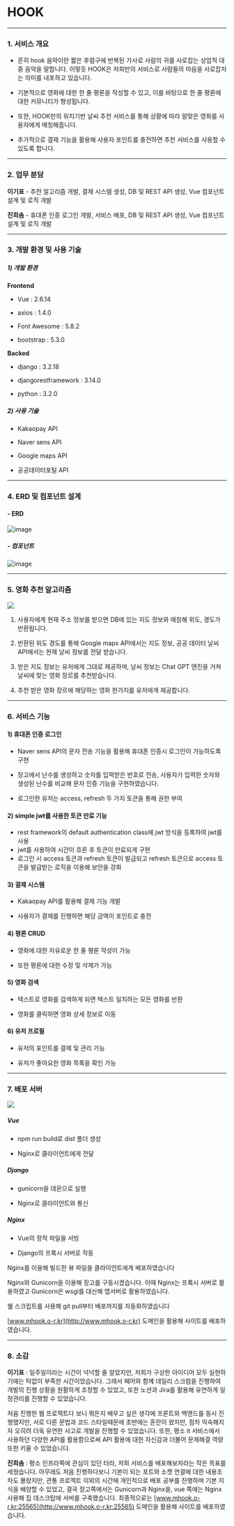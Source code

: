 # HOOK

---

### 1. 서비스 개요

- 흔히 hook 음악이란 짧은 후렴구에 반복된 가사로 사람의 귀를 사로잡는 상업적 대중 음악을 말합니다. 이렇듯 HOOK은 저희만의 서비스로 사람들의 마음을 사로잡자는 의미를 내포하고 있습니다.

- 기본적으로 영화에 대한 한 줄 평론을 작성할 수 있고, 이를 바탕으로 한 줄 평론에 대한 커뮤니티가 형성됩니다.

- 또한, HOOK만의 위치기반 날씨 추천 서비스를 통해 상황에 따라 알맞은 영화를 사용자에게 매칭해줍니다.

- 추가적으로 결제 기능을 활용해 사용자 포인트를 충전하면 추천 서비스를 사용할 수 있도록 합니다.

---

### 2. 업무 분담

**이기표** - 추천 알고리즘 개발, 결제 시스템 생성, DB 및 REST API 생성,  Vue 컴포넌트 설계 및 로직 개발

**진희솜** - 휴대폰 인증 로그인 개발, 서비스 배포, DB 및 REST API 생성, Vue 컴포넌트 설계 및 로직 개발

---

### 3. 개발 환경 및 사용 기술

##### 1) 개발 환경

**Frontend**

- Vue : 2.6.14

- axios : 1.4.0

- Font Awesome : 5.8.2

- bootstrap : 5.3.0

**Backed**

- django : 3.2.18

- djangorestframework : 3.14.0

- python : 3.2.0

##### 2) 사용 기술

- Kakaopay API

- Naver sens API

- Google maps API

- 공공데이터포털 API

---

### 4. ERD 및 컴포넌트 설계

#### - ERD
![image](https://github.com/Maker-H/SSAFY-Movie-Service/assets/83294376/82b500d2-79c6-44be-9842-883e2ca3d9e1)

##### - 컴포넌트

![image](https://github.com/Maker-H/SSAFY-Movie-Service/assets/83294376/81a200e6-aca1-4ebb-af31-4cd1064e05bb)

---

### 5. 영화 추천 알고리즘

![](README_assets/2023-05-25-23-19-10-image.png)

1. 사용자에게 현재 주소 정보를 받으면 DB에 있는 지도 정보와 매칭해 위도, 경도가 반환됩니다.

2. 반환된 위도 경도를 통해 Google maps API에서는 지도 정보, 공공 데이터 날씨 API에서는 현재 날씨 정보를 전달 받습니다.

3. 받은 지도 정보는 유저에게 그대로 제공하며, 날씨 정보는 Chat GPT 엔진을 거쳐 날씨에 맞는 영화 장르를 추천받습니다.

4. 추천 받은 영화 장르에 해당하는 영화 한가지를 유저에게 제공합니다.

---

### 6. 서비스 기능

#### 1) 휴대폰 인증 로그인

- Naver sens API의 문자 전송 기능을 활용해 휴대폰 인증시 로그인이 가능하도록 구현

- 장고에서 난수를 생성하고 숫자를 입력받은 번호로 전송, 사용자가 입력한 숫자와 생성된 난수를 비교해 문자 인증 기능을 구현하였습니다.

- 로그인한 유저는 access, refresh 두 가지 토큰을 통해 권한 부여

#### 2) simple jwt를 사용한 토큰 만료 기능

- rest framework의 default authentication class에 jwt 방식을 등록하여 jwt를 사용
- jwt를 사용하여 시간이 흐른 후 토큰이 만료되게 구현
- 로그인 시 access 토큰과 refresh 토큰이 발급되고 refresh 토큰으로 access 토큰을 발급받는 로직을 이용해 보안을 강화

#### 3) 결제 시스템

- Kakaopay API를 활용해 결제 기능 개발

- 사용자가 결제를 진행하면 해당 금액이 포인트로 충전

#### 4) 평론 CRUD

- 영화에 대한 자유로운 한 줄 평론 작성이 가능

- 또한 평론에 대한 수정 및 삭제가 가능

#### 5) 영화 검색

- 텍스트로 영화를 검색하게 되면 텍스트 일치하는 모든 영화를 반환

- 영화를 클릭하면 영화 상세 정보로 이동

#### 6) 유저 프로필

- 유저의 포인트를 결제 및 관리 가능

- 유저가 좋아요한 영화 목록을 확인 가능

---

### 7. 배포 서버

**![](https://lh5.googleusercontent.com/e6rDuXV4j2uo82RIKE7FdZG1XTfqB1QyiYvymxO8IsIlwa_5_WoCtvhjfrU68M7IdlosnjDdvvpeEvSmnMuQ0UxAuTC7qgl3xt3VXQP_Yw5rZnlDFO_SK91CfPdUcmrjzFRFzqs-ywPsLUb16VcyQOXoDw=s2048)**

##### Vue

- npm run build로 dist 폴더 생성

- Nginx로 클라이언트에게 전달

##### Django

- gunicorn을 데몬으로 실행

- Nginx로 클라이언트와 통신

##### Nginx

- Vue의 정적 파일을 서빙

- Django의 프록시 서버로 작동

Nginx를 이용해 빌드한 뷰 파일을 클라이언트에게 배포하였습니다

Nginx와 Gunicorn을 이용해 장고를 구동시켰습니다. 이때 Nginx는 프록시 서버로 활용하였고 Gunicorn은 wsgi를 대신해 앱서버로 활용하였습니다.

쉘 스크립트를 사용해 git pull부터 배포까지를 자동화하였습니다

[www.mhook.o-r.kr](http://www.mhook.o-r.kr) 도메인을 활용해 사이트를 배포하였습니다.

---

### 8. 소감

**이기표** : 일주일이라는 시간이 넉넉할 줄 알았지만, 저희가 구상한 아이디어 모두 실현하기에는 턱없이 부족한 시간이었습니다. 그래서 페어와 함께 데일리 스크럼을 진행하여 개발의 진행 상황을 원활하게 조정할 수 있었고, 또한 노션과 Jira를 활용해 유연하게 일정관리를 진행할 수 있었습니다.

처음 진행한 웹 프로젝트다 보니 뭐든지 배우고 싶은 생각에 프론트와 백엔드를 동시 진행했지만, 서로 다른 문법과 코드 스타일때문에 초반에는 혼란이 왔지만, 점차 익숙해지자 오히려 더욱 유연한 사고로 개발을 진행할 수 있었습니다. 또한, 평소 it 서비스에서 사용하던 다양한 API를 활용함으로써 API 활용에 대한 자신감과 더불어 문제해결 역량 또한 키울 수 있었습니다.

**진희솜** : 평소 인프라쪽에 관심이 있던 터라, 저희 서비스를 배포해보자라는 작은 목표를 세웠습니다. 아무래도 처음 진행하다보니 기본이 되는 포트와 소켓 연결에 대한 내용조차도 몰랐지만, 관통 프로젝트 이외의 시간에 개인적으로 배포 공부를 진행하며 기본 지식을 배양할 수 있었고, 결국 장고쪽에서는 Gunicorn과 Nginx을, vue 쪽에는 Nginx 사용해 집 데스크탑에 서버를 구축했습니다. 최종적으로는 [www.mhook.o-r.kr:25565](http://www.mhook.o-r.kr:25565) 도메인을 활용해 사이트를 배포하였습니다.
